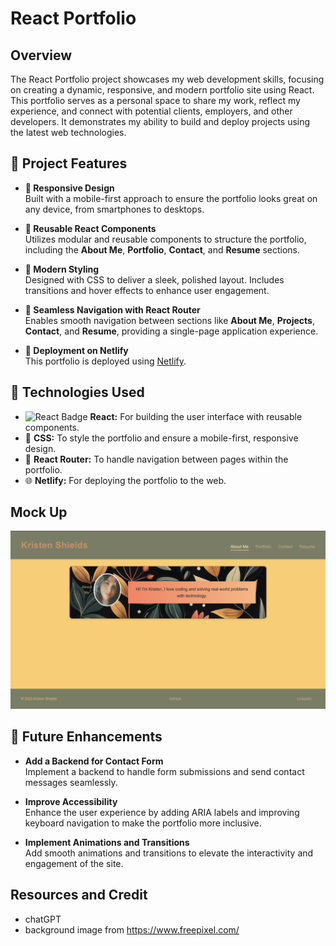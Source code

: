 # React Portfolio

## Overview

The React Portfolio project showcases my web development skills, focusing on creating a dynamic, responsive, and modern portfolio site using React. This portfolio serves as a personal space to share my work, reflect my experience, and connect with potential clients, employers, and other developers. It demonstrates my ability to build and deploy projects using the latest web technologies.

## 🌟 Project Features

- **📱 Responsive Design**  
  Built with a mobile-first approach to ensure the portfolio looks great on any device, from smartphones to desktops.

- **🔄 Reusable React Components**  
  Utilizes modular and reusable components to structure the portfolio, including the **About Me**, **Portfolio**, **Contact**, and **Resume** sections.

- **🎨 Modern Styling**  
  Designed with CSS to deliver a sleek, polished layout. Includes transitions and hover effects to enhance user engagement.

- **🧭 Seamless Navigation with React Router**  
  Enables smooth navigation between sections like **About Me**, **Projects**, **Contact**, and **Resume**, providing a single-page application experience.

- **🚀 Deployment on Netlify**  
  This portfolio is deployed using [Netlify](https://kls-react-portfolio.netlify.app/).


## 🚀 Technologies Used

- ![React Badge](https://img.shields.io/badge/-React-61DAFB?logo=react&logoColor=white&style=flat) **React:** For building the user interface with reusable components.
- 🎨 **CSS:** To style the portfolio and ensure a mobile-first, responsive design.
- 🧭 **React Router:** To handle navigation between pages within the portfolio.
- 🌐 **Netlify:** For deploying the portfolio to the web.


## Mock Up
![alt text](</public/MockUp.png>)



## 🚀 **Future Enhancements**

- **Add a Backend for Contact Form**  
  Implement a backend to handle form submissions and send contact messages seamlessly.

- **Improve Accessibility**  
  Enhance the user experience by adding ARIA labels and improving keyboard navigation to make the portfolio more inclusive.

- **Implement Animations and Transitions**  
  Add smooth animations and transitions to elevate the interactivity and engagement of the site.


## Resources and Credit
- chatGPT
- background image from https://www.freepixel.com/














